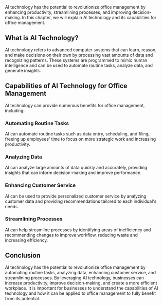 
AI technology has the potential to revolutionize office management by enhancing productivity, streamlining processes, and improving decision-making. In this chapter, we will explain AI technology and its capabilities for office management.

What is AI Technology?
----------------------

AI technology refers to advanced computer systems that can learn, reason, and make decisions on their own by processing vast amounts of data and recognizing patterns. These systems are programmed to mimic human intelligence and can be used to automate routine tasks, analyze data, and generate insights.

Capabilities of AI Technology for Office Management
---------------------------------------------------

AI technology can provide numerous benefits for office management, including:

### Automating Routine Tasks

AI can automate routine tasks such as data entry, scheduling, and filing, freeing up employees' time to focus on more strategic work and increasing productivity.

### Analyzing Data

AI can analyze large amounts of data quickly and accurately, providing insights that can inform decision-making and improve performance.

### Enhancing Customer Service

AI can be used to provide personalized customer service by analyzing customer data and providing recommendations tailored to each individual's needs.

### Streamlining Processes

AI can help streamline processes by identifying areas of inefficiency and recommending changes to improve workflow, reducing waste and increasing efficiency.

Conclusion
----------

AI technology has the potential to revolutionize office management by automating routine tasks, analyzing data, enhancing customer service, and streamlining processes. By leveraging AI technology, businesses can increase productivity, improve decision-making, and create a more efficient workplace. It is important for businesses to understand the capabilities of AI technology and how it can be applied to office management to fully benefit from its potential.

